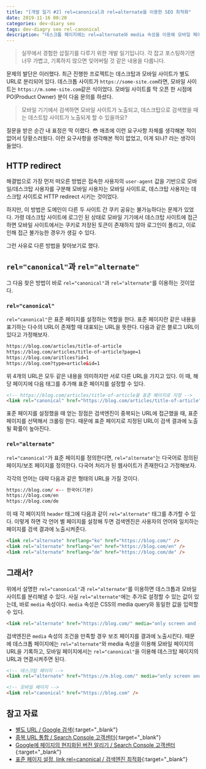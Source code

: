 ```yaml
---
title: "[개발 일기 #2] rel=canonical과 rel=alternate을 이용한 SEO 최적화"
date: 2019-11-16 00:20
categories: dev-diary seo
tags: dev-diagry seo rel-canonical
description: "데스크톱 페이지에는 rel=alternate와 media 속성을 이용해 모바일 페이지의 URL을 기록하고, 모바일 페이지에서는 rel=canonical을 이용해 데스크탑 페이지의 URL과 연결시켜주면 된다."
---
```


> 실무에서 경험한 삽질기를 다루기 위한 개발 일기입니다. 각 잡고 포스팅하기엔 너무 가볍고, 기록하지 않으면 잊어버릴 것 같은 내용을 다룹니다.

문제의 발단은 이러했다. 최근 진행한 프로젝트는 데스크탑과 모바일 사이트가 별도 URL로 분리되어 있다.  데스크톱 사이트가 `https://some-site.com`라면, 모바일 사이트는 `https://m.some-site.com`같은 식이었다. 모바일 사이트를 막 오픈 한 시점에 PO(Product Owner) 분이 다음 문의를 하셨다.

> 모바일 기기에서 검색하면 모바일 사이트가 노출되고, 데스크탑으로 검색했을 때는 데스트탑 사이트가 노출되게 할 수 있을까요?

질문을 받은 순간 내 표정은 딱 이랬다. 😳 애초에 이런 요구사항 자체를 생각해본 적이 없어서 당황스러웠다. 이런 요구사항을 생각해본 적이 없었고, 이게 되나? 라는 생각이 들었다.

## HTTP redirect

해결법으로 가장 먼저 떠오른 방법은 접속한 사용자의 `user-agent` 값을 기반으로 모바일/데스크탑 사용자를 구분해 모바일 사용자는 모바일 사이트로, 데스크탑 사용자는 데스크탑 사이트로 HTTP redirect 시키는 것이었다.

하지만, 이 방법은 도메인이 다른 두 사이트 간 쿠키 공유는 불가능하다는 문제가 있었다. 가령 데스크탑 사이트에 로그인 된 상태로 모바일 기기에서 데스크탑 사이트에 접근하면 모바일 사이트에서는 쿠키로 저장된 토큰이 존재하지 않아 로그인이 풀리고, 이로 인해 접근 불가능한 경우가 생길 수 있다.

그런 사유로 다른 방법을 찾아보기로 했다.

## `rel="canonical"`과 `rel="alternate"`

그 다음 찾은 방법이 바로 `rel="canonical"`과 `rel="alternate"`를 이용하는 것이었다.

### `rel="canonical"`

`rel="canonical"`은 표준 페이지를 설정하는 역할을 한다. 표준 페이지란 같은 내용을 표기하는 다수의 URL이 존재할 때 대표되는 URL을 뜻한다. 다음과 같은 블로그 URL이 있다고 가정해보자.

```html
https://blog.com/articles/title-of-article
https://blog.com/articles/title-of-article?page=1
https://blog.com/aritlces?id=1
https://blog.com?type=article&id=1
```

위 4개의 URL은 모두 같은 내용을 의미하지만 서로 다른 URL을 가지고 있다. 이 때, 해당 페이지에 다음 태그를 추가해 표준 페이지를 설정할 수 있다.

```html
<!-- https://blog.com/articles/title-of-article을 표준 페이지로 지정 -->
<link rel="canonical" href="https://blog.com/articles/title-of-article" />
```

표준 페이지를 설정했을 때 얻는 장점은 검색엔진이 중복되는 URL에 접근했을 때, 표준 페이지를 선택해서 크롤링 한다. 때문에 표준 페이지로 지정된 URL이 검색 결과에 노출될 확률이 높아진다.

### `rel="alternate"`

`rel="canonical"`가 표준 페이지를 정의한다면, `rel="alternate"`는 다국어로 정의된 페이지/보조 페이지를 정의한다. 다국어 처리가 된 웹사이트가 존재한다고 가정해보자.

각각의 언어는 대략 다음과 같은 형태의 URL을 가질 것이다.

```html
https://blog.com/ <-- 한국어(기본)
https://blog.com/en
https://blog.com/de
```

이 때 각 페이지의 `header` 태그에 다음과 같이 `rel="alternate"` 태그를 추가할 수 있다. 이렇게 하면 각 언어 별 페이지를 설정해 두면 검색엔진은 사용자의 언어와 일치하는 페이지를 검색 결과에 노출시켜준다.

```html
<link rel="alternate" hreflang="ko" href="https://blog.com/" />
<link rel="alternate" hreflang="en" href="https://blog.com/en" />
<link rel="alternate" hreflang="de" href="https://blog.com/de" />
```

## 그래서?

위에서 설명한 `rel="canonical"`과 `rel="alternate"`를 이용하면 데스크톱과 모바일 사이트를 분리해낼 수 있다. 사실 `rel="alternate"`에는 추가로 설정할 수 있는 값이 있는데, 바로 `media` 속성이다. `media` 속성은 CSS의 media query와 동일한 값을 입력할 수 있다.

```html
<link rel="alternate" href="https://blog.com/" media="only screen and (max-width: 640px" />
```

검색엔진은 `media` 속성의 조건을 만족할 경우 보조 페이지를 결과에 노출시킨다. 때문에 데스크톱 페이지에는 `rel="alternate"`와 media 속성을 이용해 모바일 페이지의 URL을 기록하고, 모바일 페이지에서는 `rel="canonical"`을 이용해 데스크탑 페이지의 URL과 연결시켜주면 된다.

```html
<!-- 데스크탑 페이지 -->
<link rel="alternate" href="https://m.blog.com/" media="only screen and (max-width: 640px" />

<!-- 모바일 페이지 -->
<link rel="canonical" href="https://blog.com" />
```

## 참고 자료

- [별도 URL / Google 검색](https://developers.google.com/search/mobile-sites/mobile-seo/separate-urls){:target="_blank"}
- [중복 URL 통합 / Search Console 고객센터](https://support.google.com/webmasters/answer/139066?hl=ko){:target="_blank"}
- [Google에 페이지의 현지화된 버전 알리기 / Search Console 고객센터](https://support.google.com/webmasters/answer/189077?hl=ko){:target="_blank"}
- [표준 페이지 설정, link rel=canonical / 검색엔진 최적화](http://www.seo-korea.com/%ED%91%9C%EC%A4%80-%ED%8E%98%EC%9D%B4%EC%A7%80-%EC%84%A4%EC%A0%95-link-rel-canonical/){:target="_blank"}